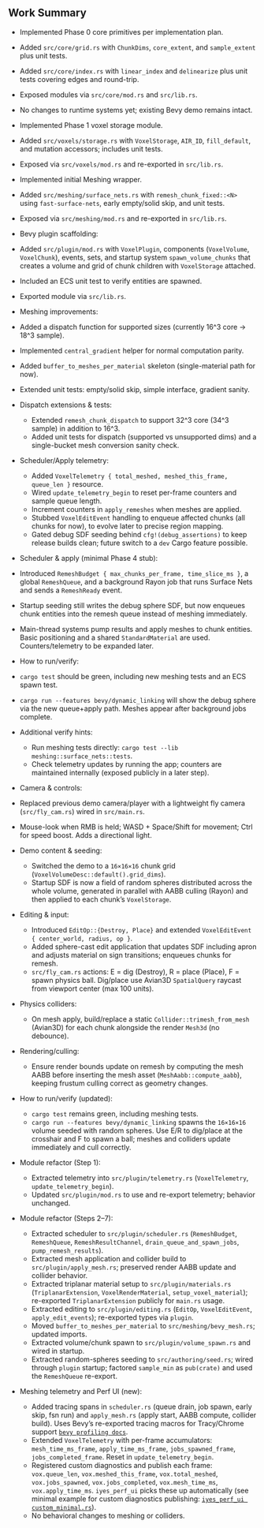 ## Work Summary

- Implemented Phase 0 core primitives per implementation plan.
- Added `src/core/grid.rs` with `ChunkDims`, `core_extent`, and `sample_extent` plus unit tests.
- Added `src/core/index.rs` with `linear_index` and `delinearize` plus unit tests covering edges and round-trip.
- Exposed modules via `src/core/mod.rs` and `src/lib.rs`.
- No changes to runtime systems yet; existing Bevy demo remains intact.

- Implemented Phase 1 voxel storage module.
- Added `src/voxels/storage.rs` with `VoxelStorage`, `AIR_ID`, `fill_default`, and mutation accessors; includes unit tests.
- Exposed via `src/voxels/mod.rs` and re-exported in `src/lib.rs`.

- Implemented initial Meshing wrapper.
- Added `src/meshing/surface_nets.rs` with `remesh_chunk_fixed::<N>` using `fast-surface-nets`, early empty/solid skip, and unit tests.
- Exposed via `src/meshing/mod.rs` and re-exported in `src/lib.rs`.

- Bevy plugin scaffolding:
- Added `src/plugin/mod.rs` with `VoxelPlugin`, components (`VoxelVolume`, `VoxelChunk`), events, sets, and startup system `spawn_volume_chunks` that creates a volume and grid of chunk children with `VoxelStorage` attached.
- Included an ECS unit test to verify entities are spawned.
- Exported module via `src/lib.rs`.

- Meshing improvements:
- Added a dispatch function for supported sizes (currently 16^3 core → 18^3 sample).
- Implemented `central_gradient` helper for normal computation parity.
- Added `buffer_to_meshes_per_material` skeleton (single-material path for now).
- Extended unit tests: empty/solid skip, simple interface, gradient sanity.

- Dispatch extensions & tests:
  - Extended `remesh_chunk_dispatch` to support 32^3 core (34^3 sample) in addition to 16^3.
  - Added unit tests for dispatch (supported vs unsupported dims) and a single-bucket mesh conversion sanity check.

- Scheduler/Apply telemetry:
  - Added `VoxelTelemetry { total_meshed, meshed_this_frame, queue_len }` resource.
  - Wired `update_telemetry_begin` to reset per-frame counters and sample queue length.
  - Increment counters in `apply_remeshes` when meshes are applied.
  - Stubbed `VoxelEditEvent` handling to enqueue affected chunks (all chunks for now), to evolve later to precise region mapping.
  - Gated debug SDF seeding behind `cfg!(debug_assertions)` to keep release builds clean; future switch to a `dev` Cargo feature possible.

- Scheduler & apply (minimal Phase 4 stub):
- Introduced `RemeshBudget { max_chunks_per_frame, time_slice_ms }`, a global `RemeshQueue`, and a background Rayon job that runs Surface Nets and sends a `RemeshReady` event.
- Startup seeding still writes the debug sphere SDF, but now enqueues chunk entities into the remesh queue instead of meshing immediately.
- Main-thread systems pump results and apply meshes to chunk entities. Basic positioning and a shared `StandardMaterial` are used. Counters/telemetry to be expanded later.

- How to run/verify:
- `cargo test` should be green, including new meshing tests and an ECS spawn test.
- `cargo run --features bevy/dynamic_linking` will show the debug sphere via the new queue+apply path. Meshes appear after background jobs complete.

- Additional verify hints:
  - Run meshing tests directly: `cargo test --lib meshing::surface_nets::tests`.
  - Check telemetry updates by running the app; counters are maintained internally (exposed publicly in a later step).

- Camera & controls:
- Replaced previous demo camera/player with a lightweight fly camera (`src/fly_cam.rs`) wired in `src/main.rs`.
- Mouse-look when RMB is held; WASD + Space/Shift for movement; Ctrl for speed boost. Adds a directional light.



 - Demo content & seeding:
   - Switched the demo to a `16×16×16` chunk grid (`VoxelVolumeDesc::default().grid_dims`).
   - Startup SDF is now a field of random spheres distributed across the whole volume, generated in parallel with AABB culling (Rayon) and then applied to each chunk’s `VoxelStorage`.

 - Editing & input:
   - Introduced `EditOp::{Destroy, Place}` and extended `VoxelEditEvent { center_world, radius, op }`.
   - Added sphere-cast edit application that updates SDF including apron and adjusts material on sign transitions; enqueues chunks for remesh.
   - `src/fly_cam.rs` actions: E = dig (Destroy), R = place (Place), F = spawn physics ball. Dig/place use Avian3D `SpatialQuery` raycast from viewport center (max 100 units).

 - Physics colliders:
   - On mesh apply, build/replace a static `Collider::trimesh_from_mesh` (Avian3D) for each chunk alongside the render `Mesh3d` (no debounce).

 - Rendering/culling:
   - Ensure render bounds update on remesh by computing the mesh AABB before inserting the mesh asset (`MeshAabb::compute_aabb`), keeping frustum culling correct as geometry changes.

 - How to run/verify (updated):
   - `cargo test` remains green, including meshing tests.
   - `cargo run --features bevy/dynamic_linking` spawns the `16×16×16` volume seeded with random spheres. Use E/R to dig/place at the crosshair and F to spawn a ball; meshes and colliders update immediately and cull correctly.

- Module refactor (Step 1):
  - Extracted telemetry into `src/plugin/telemetry.rs` (`VoxelTelemetry`, `update_telemetry_begin`).
  - Updated `src/plugin/mod.rs` to use and re-export telemetry; behavior unchanged.

- Module refactor (Steps 2–7):
  - Extracted scheduler to `src/plugin/scheduler.rs` (`RemeshBudget`, `RemeshQueue`, `RemeshResultChannel`, `drain_queue_and_spawn_jobs`, `pump_remesh_results`).
  - Extracted mesh application and collider build to `src/plugin/apply_mesh.rs`; preserved render AABB update and collider behavior.
  - Extracted triplanar material setup to `src/plugin/materials.rs` (`TriplanarExtension`, `VoxelRenderMaterial`, `setup_voxel_material`); re-exported `TriplanarExtension` publicly for `main.rs` usage.
  - Extracted editing to `src/plugin/editing.rs` (`EditOp`, `VoxelEditEvent`, `apply_edit_events`); re-exported types via `plugin`.
  - Moved `buffer_to_meshes_per_material` to `src/meshing/bevy_mesh.rs`; updated imports.
  - Extracted volume/chunk spawn to `src/plugin/volume_spawn.rs` and wired in startup.
  - Extracted random-spheres seeding to `src/authoring/seed.rs`; wired through `plugin` startup; factored `sample_min` as `pub(crate)` and used the `RemeshQueue` re-export.

- Meshing telemetry and Perf UI (new):
  - Added tracing spans in `scheduler.rs` (queue drain, job spawn, early skip, fsn run) and `apply_mesh.rs` (apply start, AABB compute, collider build). Uses Bevy’s re-exported tracing macros for Tracy/Chrome support [`bevy profiling docs`](https://github.com/bevyengine/bevy/blob/main/docs/profiling.md#tracy-renderqueue).
  - Extended `VoxelTelemetry` with per-frame accumulators: `mesh_time_ms_frame`, `apply_time_ms_frame`, `jobs_spawned_frame`, `jobs_completed_frame`. Reset in `update_telemetry_begin`.
  - Registered custom diagnostics and publish each frame: `vox.queue_len`, `vox.meshed_this_frame`, `vox.total_meshed`, `vox.jobs_spawned`, `vox.jobs_completed`, `vox.mesh_time_ms`, `vox.apply_time_ms`. `iyes_perf_ui` picks these up automatically (see minimal example for custom diagnostics publishing: [`iyes_perf_ui custom_minimal.rs`](https://github.com/IyesGames/iyes_perf_ui/blob/main/examples/custom_minimal.rs)).
  - No behavioral changes to meshing or colliders.
